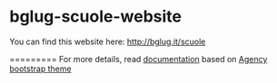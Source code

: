 bglug-scuole-website
====================

You can find this website here: <http://bglug.it/scuole>

=========
For more details, read [documentation](http://jekyllrb.com/)
based on [Agency bootstrap theme ](http://startbootstrap.com/templates/agency/)
